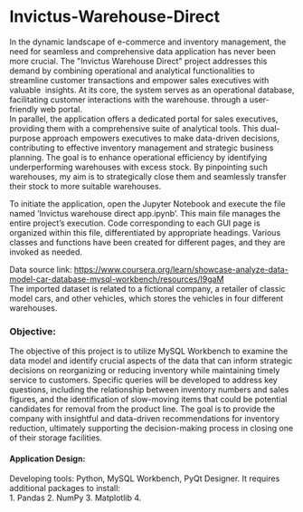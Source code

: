 # Invictus-Warehouse-Direct
In the dynamic landscape of e-commerce and inventory management, the need for seamless and comprehensive data
application has never been more crucial. The "Invictus Warehouse Direct" project addresses this demand by combining
operational and analytical functionalities to streamline customer transactions and empower sales executives with valuable 
insights. At its core, the system serves as an operational database, facilitating customer interactions with the warehouse.
through a user-friendly web portal.<br>
In parallel, the application offers a dedicated portal for sales executives, providing them with a comprehensive suite of
analytical tools. This dual-purpose approach empowers executives to make data-driven decisions, contributing to effective
inventory management and strategic business planning. The goal is to enhance operational efficiency by identifying
underperforming warehouses with excess stock. By pinpointing such warehouses, my aim is to strategically close them and
seamlessly transfer their stock to more suitable warehouses. <br>

To initiate the application, open the Jupyter Notebook and execute the file named ‘Invictus warehouse direct app.ipynb’. 
This main file manages the entire project’s execution. Code corresponding to each GUI page is organized within this file, 
differentiated by appropriate headings. Various classes and functions have been created for different pages, and they are 
invoked as needed. <br>

Data source link: https://www.coursera.org/learn/showcase-analyze-data-model-car-database-mysql-workbench/resources/I9gaM <br>
The imported dataset is related to a fictional company, a retailer of classic model cars, and other vehicles, which stores the 
vehicles in four different warehouses. <br>

<h3>Objective:</h3>
The objective of this project is to utilize MySQL Workbench to examine the data model and identify crucial aspects of the 
data that can inform strategic decisions on reorganizing or reducing inventory while maintaining timely service to customers. 
Specific queries will be developed to address key questions, including the relationship between inventory numbers and sales 
figures, and the identification of slow-moving items that could be potential candidates for removal from the product line. 
The goal is to provide the company with insightful and data-driven recommendations for inventory reduction, ultimately 
supporting the decision-making process in closing one of their storage facilities. <br>

<h4>Application Design:</h4>
Developing tools: Python, MySQL Workbench, PyQt Designer. 
It requires additional packages to install: <br>
1. Pandas 
2. NumPy 
3. Matplotlib
4. 




